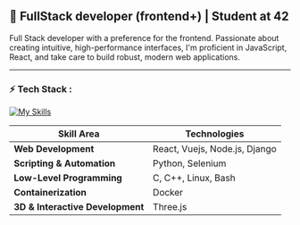 ## 🚀 FullStack developer (frontend+) | Student at **42**
Full Stack developer with a preference for the frontend. Passionate about creating intuitive, high-performance interfaces, I'm proficient in JavaScript, React, and take care to build robust, modern web applications.

---------------------------------------------------------

### ⚡️ Tech Stack :

[![My Skills](https://skillicons.dev/icons?i=docker,react,vuejs,threejs,nodejs,django,c,cpp,python,selenium)](https://skillicons.dev)


| **Skill Area**                   | **Technologies**                                             |
|----------------------------------|--------------------------------------------------------------|
| **Web Development**              | React, Vuejs, Node.js, Django                                       |
| **Scripting & Automation**       | Python, Selenium                                             |
| **Low-Level Programming**        | C, C++, Linux, Bash                                          |
| **Containerization**             | Docker                                                       |
| **3D & Interactive Development** | Three.js                                                     |
